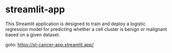 # streamlit-app

This Streamlit application is designed to train and deploy a logistic regression model for predicting whether a cell cluster is benign or malignant based on a given dataset.

goto: https://st-cancer-app.streamlit.app/